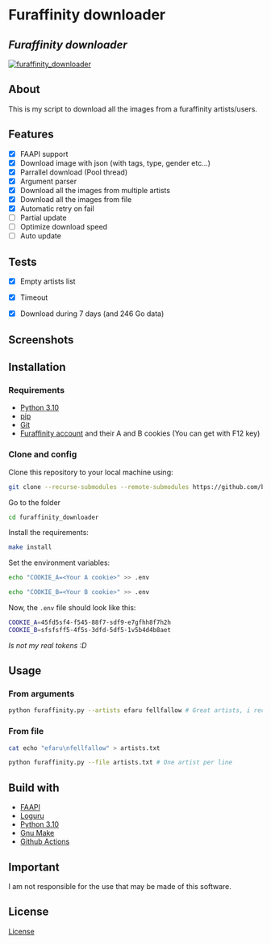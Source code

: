 # Furaffinity downloader

## _Furaffinity downloader_

[![furaffinity_downloader](https://github.com/bensuperpc/furaffinity_downloader/actions/workflows/base.yml/badge.svg)](https://github.com/bensuperpc/furaffinity_downloader/actions/workflows/base.yml)

## About

This is my script to download all the images from a furaffinity artists/users.

## Features

- [x] FAAPI support
- [x] Download image with json (with tags, type, gender etc...)
- [x] Parrallel download (Pool thread)
- [x] Argument parser
- [x] Download all the images from multiple artists
- [x] Download all the images from file
- [x] Automatic retry on fail
- [ ] Partial update
- [ ] Optimize download speed
- [ ] Auto update

## Tests
- [x] Empty artists list
- [x] Timeout
- [x] Download during 7 days (and 246 Go data)


## Screenshots

## Installation

### Requirements

- [Python 3.10](https://www.python.org/)
- [pip](https://pypi.org/project/pip/)
- [Git](https://git-scm.com/)
- [Furaffinity account](https://www.furaffinity.net/) and their A and B cookies (You can get with F12 key)

### Clone and config

Clone this repository to your local machine using:

```sh
git clone --recurse-submodules --remote-submodules https://github.com/bensuperpc/furaffinity_downloader.git
```

Go to the folder

```sh
cd furaffinity_downloader
```

Install the requirements:

```sh
make install
```

Set the environment variables:

```sh
echo "COOKIE_A=<Your A cookie>" >> .env
```

```sh
echo "COOKIE_B=<Your B cookie>" >> .env
```

Now, the `.env` file should look like this:

```sh
COOKIE_A=45fd5sf4-f545-88f7-sdf9-e7gfhh8f7h2h
COOKIE_B=sfsfsff5-4f5s-3dfd-5df5-1v5b4d4b8aet
```

_Is not my real tokens :D_

## Usage

### From arguments

```sh
python furaffinity.py --artists efaru fellfallow # Great artists, i recommend you support them ^^
```

### From file

```sh
cat echo "efaru\nfellfallow" > artists.txt
```

```sh
python furaffinity.py --file artists.txt # One artist per line
```

## Build with

- [FAAPI](https://github.com/FurryCoders/FAAPI)
- [Loguru](https://github.com/Delgan/loguru)
- [Python 3.10](https://www.python.org/)
- [Gnu Make](https://www.gnu.org/software/make/)
- [Github Actions](https://docs.github.com/en/actions)

## Important

I am not responsible for the use that may be made of this software.

## License

[License](LICENSE)


